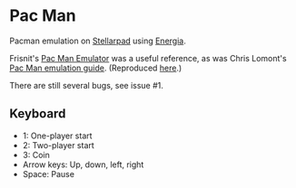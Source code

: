 Pac Man
========

Pacman emulation on
[Stellarpad](http://www.energia.nu/Guide_StellarisLaunchPad.html) using 
[Energia](http://energia.nu/).

Frisnit's [Pac Man Emulator](http://www.frisnit.com/pac-man-machine-emulator/)
was a useful reference, as was Chris Lomont's [Pac Man emulation 
guide](http://www.lomont.org/Software/Games/PacMan/PacmanEmulation.pdf).
(Reproduced [here](docs/PacmanEmulation.pdf).)

There are still several bugs, see issue #1.

Keyboard
--------
- 1: One-player start
- 2: Two-player start
- 3: Coin
- Arrow keys: Up, down, left, right
- Space: Pause

